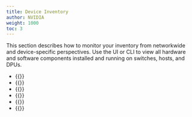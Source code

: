 ```yaml
---
title: Device Inventory
author: NVIDIA
weight: 1000
toc: 3
---
```


This section describes how to monitor your inventory from networkwide and device-specific perspectives. Use the UI or CLI to view all hardware and software components installed and running on switches, hosts, and DPUs.

- {{<link title="Networkwide Inventory">}}
- {{<link title="Switch Inventory">}}
- {{<link title="Host Inventory">}}
- {{<link title="DPU Inventory">}}
- {{<link title="Device Groups">}}
- {{<link title="Monitor Container Environments Using Kubernetes API Server">}}